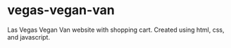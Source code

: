 # vegas-vegan-van
Las Vegas Vegan Van website with shopping cart. Created using html, css, and javascript.
